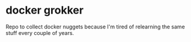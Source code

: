 # docker grokker

Repo to collect docker nuggets because I'm tired of relearning the same stuff every couple of years.
